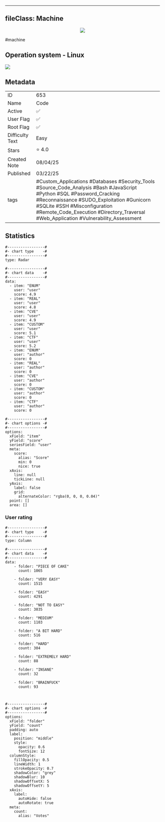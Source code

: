
---
fileClass: Machine
---

<p align="center"> <img src= "https://www.hackthebox.com//avatars/55cc3528cd7ad96f67c4f0c715efe286.png"> </p>

#machine

## Operation system - Linux
<img style = "max-width:70px" src = "app://local//home/ew/apps/HTNotes/HTB/.res/Linux.png">

## Metadata

|                       |   |
| ----------------      | - |
| ID                    |653 |
| Name                  |Code |
| Active                |✅  |
| User Flag             |✅ |
| Root Flag             |✅|
| Difficulty Text       |Easy  |
| Stars                 |⭐️ 4.0 |
| Created Note          |08/04/25 |
| Published             |03/22/25 |
| tags                  |#Custom_Applications #Databases #Security_Tools #Source_Code_Analysis #Bash #JavaScript #Python #SQL #Password_Cracking #Reconnaissance #SUDO_Exploitation #Gunicorn #SQLite #SSH #Misconfiguration #Remote_Code_Execution #Directory_Traversal #Web_Application #Vulnerability_Assessment  |

<p style = "display:none">
id:: 653
active:: True
name:: Code
os::Linux
user_flag:: True
root_flag:: True
difficulty_text:: Easy
stars:: 4.0
created:: 08/04/2025
published:: 03/22/25
avatar:: /avatars/55cc3528cd7ad96f67c4f0c715efe286.png
tags:: #Custom_Applications #Databases #Security_Tools #Source_Code_Analysis #Bash #JavaScript #Python #SQL #Password_Cracking #Reconnaissance #SUDO_Exploitation #Gunicorn #SQLite #SSH #Misconfiguration #Remote_Code_Execution #Directory_Traversal #Web_Application #Vulnerability_Assessment 
</p>

## Statistics


```chartsview
#-----------------#
#- chart type    -#
#-----------------#
type: Radar

#-----------------#
#- chart data    -#
#-----------------#
data:
  - item: "ENUM"
    user: "user"
    score: 4.9
  - item: "REAL"
    user: "user"
    score: 4.8
  - item: "CVE"
    user: "user"
    score: 4.9
  - item: "CUSTOM"
    user: "user"
    score: 5.1
  - item: "CTF"
    user: "user"
    score: 5.2
  - item: "ENUM"
    user: "author"
    score: 0
  - item: "REAL"
    user: "author"
    score: 0
  - item: "CVE"
    user: "author"
    score: 0
  - item: "CUSTOM"
    user: "author"
    score: 0
  - item: "CTF"
    user: "author"
    score: 0

#-----------------#
#- chart options -#
#-----------------#
options:
  xField: "item"
  yField: "score"
  seriesField: "user"
  meta:
    score:
      alias: "Score"
      min: 0
      nice: true
  xAxis:
    line: null
    tickLine: null
  yAxis:
    label: false
    grid:
      alternateColor: "rgba(0, 0, 0, 0.04)"
  point: []
  area: []
```



### User rating


```chartsview
#-----------------#
#- chart type    -#
#-----------------#
type: Column

#-----------------#
#- chart data    -#
#-----------------#
data:
    - folder: "PIECE OF CAKE"
      count: 1065
     
    - folder: "VERY EASY"
      count: 1515

    - folder: "EASY"
      count: 4291
      
    - folder: "NOT TO EASY"
      count: 3035
      
    - folder: "MEDIUM"
      count: 1103
     
    - folder: "A BIT HARD"
      count: 516
      
    - folder: "HARD"
      count: 304
      
    - folder: "EXTREMELY HARD"
      count: 88
      
    - folder: "INSANE"
      count: 32
      
    - folder: "BRAINFUCK"
      count: 93

    

#-----------------#
#- chart options -#
#-----------------#
options:
  xField: "folder"
  yField: "count"
  padding: auto
  label:
    position: "middle"
    style:
      opacity: 0.6
      fontSize: 12
  columnStyle:
    fillOpacity: 0.5
    lineWidth: 1
    strokeOpacity: 0.7
    shadowColor: "grey"
    shadowBlur: 10
    shadowOffsetX: 5
    shadowOffsetY: 5
  xAxis:
    label:
      autoHide: false
      autoRotate: true
  meta:
    count:
      alias: "Votes"
```

